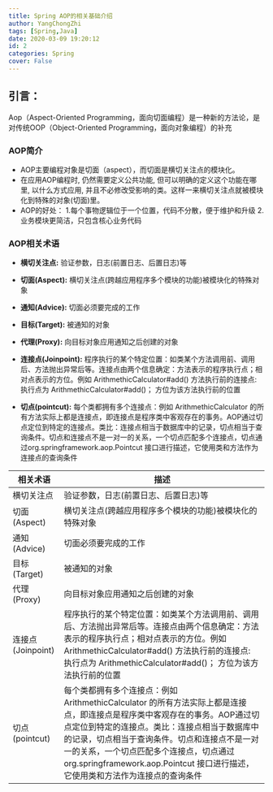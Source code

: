 ```yaml
---
title: Spring AOP的相关基础介绍
author: YangChongZhi
tags: [Spring,Java]
date: 2020-03-09 19:20:12
id: 2
categories: Spring
cover: False
---
```

## 引言：
Aop（Aspect-Oriented Programming，面向切面编程）是一种新的方法论，是对传统OOP（Object-Oriented Programming，面向对象编程）的补充
<!-- more -->

### AOP简介
- AOP主要编程对象是切面（aspect），而切面是横切关注点的模块化。
- 在应用AOP编程时, 仍然需要定义公共功能, 但可以明确的定义这个功能在哪里, 以什么方式应用, 并且不必修改受影响的类。这样一来横切关注点就被模块化到特殊的对象(切面)里。
- AOP的好处：
1.每个事物逻辑位于一个位置，代码不分散，便于维护和升级
2.业务模块更简洁，只包含核心业务代码

### AOP相关术语
- **横切关注点:**
验证参数，日志(前置日志、后置日志)等

- **切面(Aspect):**
横切关注点(跨越应用程序多个模块的功能)被模块化的特殊对象

- **通知(Advice):**
切面必须要完成的工作

- **目标(Target):**
被通知的对象

- **代理(Proxy):**
向目标对象应用通知之后创建的对象

- **连接点(Joinpoint):**
程序执行的某个特定位置：如类某个方法调用前、调用后、方法抛出异常后等。连接点由两个信息确定：方法表示的程序执行点；相对点表示的方位。例如 ArithmethicCalculator#add() 方法执行前的连接点: 执行点为 ArithmethicCalculator#add()； 方位为该方法执行前的位置

- **切点(pointcut):**
每个类都拥有多个连接点：例如 ArithmethicCalculator 的所有方法实际上都是连接点，即连接点是程序类中客观存在的事务。AOP通过切点定位到特定的连接点。类比：连接点相当于数据库中的记录，切点相当于查询条件。切点和连接点不是一对一的关系，一个切点匹配多个连接点，切点通过org.springframework.aop.Pointcut 接口进行描述，它使用类和方法作为连接点的查询条件

| 相关术语 | 描述 |
|--------|--------|
|横切关注点|验证参数，日志(前置日志、后置日志)等|
|切面(Aspect)|横切关注点(跨越应用程序多个模块的功能)被模块化的特殊对象|
|通知(Advice)|切面必须要完成的工作|
|目标(Target)|被通知的对象|
|代理(Proxy)|向目标对象应用通知之后创建的对象|
|连接点(Joinpoint)|程序执行的某个特定位置：如类某个方法调用前、调用后、方法抛出异常后等。连接点由两个信息确定：方法表示的程序执行点；相对点表示的方位。例如 ArithmethicCalculator#add() 方法执行前的连接点: 执行点为 ArithmethicCalculator#add()； 方位为该方法执行前的位置|
|切点(pointcut)|每个类都拥有多个连接点：例如 ArithmethicCalculator 的所有方法实际上都是连接点，即连接点是程序类中客观存在的事务。AOP通过切点定位到特定的连接点。类比：连接点相当于数据库中的记录，切点相当于查询条件。切点和连接点不是一对一的关系，一个切点匹配多个连接点，切点通过org.springframework.aop.Pointcut 接口进行描述，它使用类和方法作为连接点的查询条件|